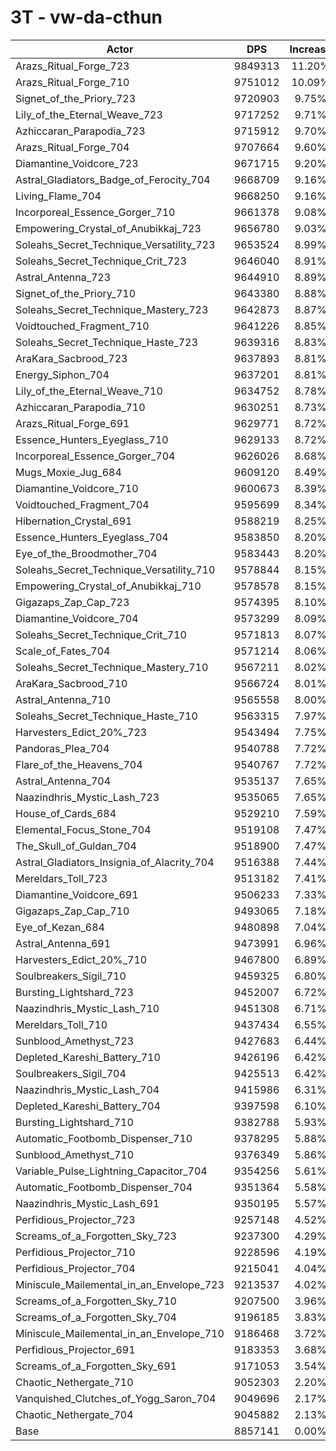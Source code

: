 # 3T - vw-da-cthun
| Actor | DPS | Increase |
|---|:---:|:---:|
|Arazs_Ritual_Forge_723|9849313|11.20%|
|Arazs_Ritual_Forge_710|9751012|10.09%|
|Signet_of_the_Priory_723|9720903|9.75%|
|Lily_of_the_Eternal_Weave_723|9717252|9.71%|
|Azhiccaran_Parapodia_723|9715912|9.70%|
|Arazs_Ritual_Forge_704|9707664|9.60%|
|Diamantine_Voidcore_723|9671715|9.20%|
|Astral_Gladiators_Badge_of_Ferocity_704|9668709|9.16%|
|Living_Flame_704|9668250|9.16%|
|Incorporeal_Essence_Gorger_710|9661378|9.08%|
|Empowering_Crystal_of_Anubikkaj_723|9656780|9.03%|
|Soleahs_Secret_Technique_Versatility_723|9653524|8.99%|
|Soleahs_Secret_Technique_Crit_723|9646040|8.91%|
|Astral_Antenna_723|9644910|8.89%|
|Signet_of_the_Priory_710|9643380|8.88%|
|Soleahs_Secret_Technique_Mastery_723|9642873|8.87%|
|Voidtouched_Fragment_710|9641226|8.85%|
|Soleahs_Secret_Technique_Haste_723|9639316|8.83%|
|AraKara_Sacbrood_723|9637893|8.81%|
|Energy_Siphon_704|9637201|8.81%|
|Lily_of_the_Eternal_Weave_710|9634752|8.78%|
|Azhiccaran_Parapodia_710|9630251|8.73%|
|Arazs_Ritual_Forge_691|9629771|8.72%|
|Essence_Hunters_Eyeglass_710|9629133|8.72%|
|Incorporeal_Essence_Gorger_704|9626026|8.68%|
|Mugs_Moxie_Jug_684|9609120|8.49%|
|Diamantine_Voidcore_710|9600673|8.39%|
|Voidtouched_Fragment_704|9595699|8.34%|
|Hibernation_Crystal_691|9588219|8.25%|
|Essence_Hunters_Eyeglass_704|9583850|8.20%|
|Eye_of_the_Broodmother_704|9583443|8.20%|
|Soleahs_Secret_Technique_Versatility_710|9578844|8.15%|
|Empowering_Crystal_of_Anubikkaj_710|9578578|8.15%|
|Gigazaps_Zap_Cap_723|9574395|8.10%|
|Diamantine_Voidcore_704|9573299|8.09%|
|Soleahs_Secret_Technique_Crit_710|9571813|8.07%|
|Scale_of_Fates_704|9571214|8.06%|
|Soleahs_Secret_Technique_Mastery_710|9567211|8.02%|
|AraKara_Sacbrood_710|9566724|8.01%|
|Astral_Antenna_710|9565558|8.00%|
|Soleahs_Secret_Technique_Haste_710|9563315|7.97%|
|Harvesters_Edict_20%_723|9543494|7.75%|
|Pandoras_Plea_704|9540788|7.72%|
|Flare_of_the_Heavens_704|9540767|7.72%|
|Astral_Antenna_704|9535137|7.65%|
|Naazindhris_Mystic_Lash_723|9535065|7.65%|
|House_of_Cards_684|9529210|7.59%|
|Elemental_Focus_Stone_704|9519108|7.47%|
|The_Skull_of_Guldan_704|9518900|7.47%|
|Astral_Gladiators_Insignia_of_Alacrity_704|9516388|7.44%|
|Mereldars_Toll_723|9513182|7.41%|
|Diamantine_Voidcore_691|9506233|7.33%|
|Gigazaps_Zap_Cap_710|9493065|7.18%|
|Eye_of_Kezan_684|9480898|7.04%|
|Astral_Antenna_691|9473991|6.96%|
|Harvesters_Edict_20%_710|9467800|6.89%|
|Soulbreakers_Sigil_710|9459325|6.80%|
|Bursting_Lightshard_723|9452007|6.72%|
|Naazindhris_Mystic_Lash_710|9451308|6.71%|
|Mereldars_Toll_710|9437434|6.55%|
|Sunblood_Amethyst_723|9427683|6.44%|
|Depleted_Kareshi_Battery_710|9426196|6.42%|
|Soulbreakers_Sigil_704|9425513|6.42%|
|Naazindhris_Mystic_Lash_704|9415986|6.31%|
|Depleted_Kareshi_Battery_704|9397598|6.10%|
|Bursting_Lightshard_710|9382788|5.93%|
|Automatic_Footbomb_Dispenser_710|9378295|5.88%|
|Sunblood_Amethyst_710|9376349|5.86%|
|Variable_Pulse_Lightning_Capacitor_704|9354256|5.61%|
|Automatic_Footbomb_Dispenser_704|9351364|5.58%|
|Naazindhris_Mystic_Lash_691|9350195|5.57%|
|Perfidious_Projector_723|9257148|4.52%|
|Screams_of_a_Forgotten_Sky_723|9237300|4.29%|
|Perfidious_Projector_710|9228596|4.19%|
|Perfidious_Projector_704|9215041|4.04%|
|Miniscule_Mailemental_in_an_Envelope_723|9213537|4.02%|
|Screams_of_a_Forgotten_Sky_710|9207500|3.96%|
|Screams_of_a_Forgotten_Sky_704|9196185|3.83%|
|Miniscule_Mailemental_in_an_Envelope_710|9186468|3.72%|
|Perfidious_Projector_691|9183353|3.68%|
|Screams_of_a_Forgotten_Sky_691|9171053|3.54%|
|Chaotic_Nethergate_710|9052303|2.20%|
|Vanquished_Clutches_of_Yogg_Saron_704|9049696|2.17%|
|Chaotic_Nethergate_704|9045882|2.13%|
|Base|8857141|0.00%|
